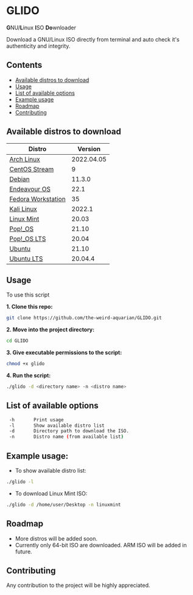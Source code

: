 # GLIDO
**G**NU/**L**inux **I**SO **Do**wnloader

Download a GNU/Linux ISO directly from terminal and auto check it's authenticity and integrity.



## Contents
- [Available distros to download](#available-distros-to-download)
- [Usage](#usage)
- [List of available options](#list-of-available-options)
- [Example usage](#example-usage)
- [Roadmap](#roadmap)
- [Contributing](#contributing)



## Available distros to download

**Distro** | **Version**
--- | ---
[Arch Linux](https://archlinux.org/) | 2022.04.05
[CentOS Stream](https://www.centos.org/) | 9
[Debian](https://www.debian.org/) | 11.3.0
[Endeavour OS](https://endeavouros.com/) | 22.1
[Fedora Workstation](https://getfedora.org/) | 35
[Kali Linux](https://www.kali.org/) | 2022.1
[Linux Mint](https://linuxmint.com/) | 20.03
[Pop!_OS](https://pop.system76.com/) | 21.10
[Pop!_OS LTS](https://pop.system76.com/) | 20.04
[Ubuntu](https://ubuntu.com/) | 21.10
[Ubuntu LTS](https://ubuntu.com/) | 20.04.4



## Usage
To use this script

**1. Clone this repo:**
```sh
git clone https://github.com/the-weird-aquarian/GLIDO.git
```

**2. Move into the project directory:**
```sh
cd GLIDO
```

**3. Give executable permissions to the script:**
```sh
chmod +x glido
```

**4. Run the script:**
```sh
./glido -d <directory name> -n <distro name>
```



## List of available options
```sh
 -h       Print usage
 -l       Show available distro list
 -d       Directory path to download the ISO.
 -n       Distro name (from available list)
```



## Example usage:
- To show available distro list:
```sh
./glido -l
```
- To download Linux Mint ISO:
```sh
./glido -d /home/user/Desktop -n linuxmint
```



## Roadmap
- More distros will be added soon.
- Currently only 64-bit ISO are downloaded. ARM ISO will be added in future.



## Contributing
Any contribution to the project will be highly appreciated.
